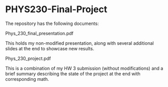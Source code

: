 # PHYS230-Final-Project
The repository has the following documents:

Phys_230_final_presentation.pdf

This holds my non-modified presentation, along with several additional slides at the end to showcase new results.

Phys_230_project.pdf

This is a combination of my HW 3 submission (without modifications) and a brief summary describing the state of the project at the end with corresponding math.

